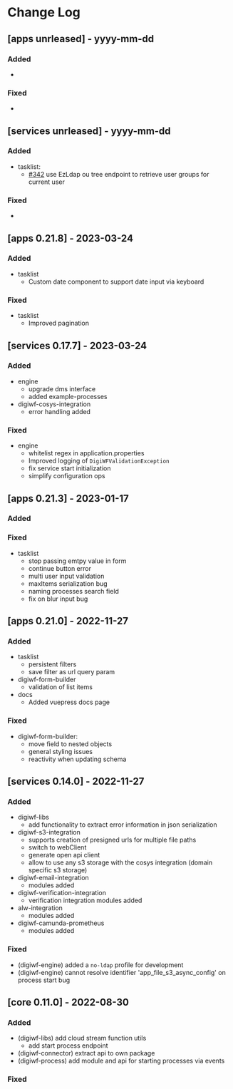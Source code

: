 # Change Log

## [apps unrleased] - yyyy-mm-dd

### Added

- 

### Fixed

- 

## [services unrleased] - yyyy-mm-dd

### Added

- tasklist:
  - [#342](https://github.com/it-at-m/digiwf-core/issues/342) use EzLdap ou tree endpoint to retrieve user groups for current user

### Fixed

- 

## [apps 0.21.8] - 2023-03-24

### Added

- tasklist
  - Custom date component to support date input via keyboard

### Fixed

- tasklist
  - Improved pagination

## [services 0.17.7] - 2023-03-24

### Added

- engine
    - upgrade dms interface
    - added example-processes
- digiwf-cosys-integration
    - error handling added

### Fixed

- engine
    - whitelist regex in application.properties
    - Improved logging of `DigiWFValidationException`
    - fix service start initialization
    - simplify configuration ops

## [apps 0.21.3] - 2023-01-17

### Added

### Fixed

- tasklist
  - stop passing emtpy value in form
  - continue button error
  - multi user input validation
  - maxItems serialization bug
  - naming processes search field
  - fix on blur input bug

## [apps 0.21.0] - 2022-11-27

### Added

- tasklist
    - persistent filters
    - save filter as url query param
- digiwf-form-builder
    - validation of list items
- docs
    - Added vuepress docs page

### Fixed

- digiwf-form-builder:
    - move field to nested objects
    - general styling issues
    - reactivity when updating schema

## [services 0.14.0] - 2022-11-27

### Added

- digiwf-libs
    - add functionality to extract error information in json serialization
- digiwf-s3-integration
    - supports creation of presigned urls for multiple file paths
    - switch to webClient
    - generate open api client
    - allow to use any s3 storage with the cosys integration (domain specific s3 storage)
- digiwf-email-integration
    - modules added
- digiwf-verification-integration
    - verification integration modules added
- alw-integration
    - modules added
- digiwf-camunda-prometheus
    - modules added

### Fixed

- (digiwf-engine) added a `no-ldap` profile for development
- (digiwf-engine) cannot resolve identifier 'app_file_s3_async_config' on process start bug

## [core 0.11.0] - 2022-08-30

### Added

- (digiwf-libs) add cloud stream function utils
    - add start process endpoint
- (digiwf-connector) extract api to own package
- (digiwf-process) add module and api for starting processes via events

### Fixed

